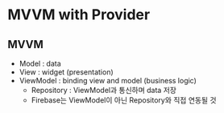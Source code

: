 # MVVM with Provider

## MVVM

- Model : data
- View : widget (presentation)
- ViewModel : binding view and model (business logic)
  - Repository : ViewModel과 통신하며 data 저장
  - Firebase는 ViewModel이 아닌 Repository와 직접 연동될 것
